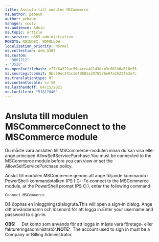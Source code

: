 ```yaml
---
title: Ansluta till modulen MSCommerce
ms.author: pebaum
author: pebaum
manager: scotv
ms.audience: Admin
ms.topic: article
ms.service: o365-administration
ROBOTS: NOINDEX, NOFOLLOW
localization_priority: Normal
ms.collection: Adm_O365
ms.custom:
- "9001212"
- "3528"
ms.openlocfilehash: e77c6a329ac99a4cea4f143dcb3c661b6a518e35
ms.sourcegitcommit: 8bc60ec34bc1e40685e3976576e04a2623f63a7c
ms.translationtype: MT
ms.contentlocale: sv-SE
ms.lasthandoff: 04/15/2021
ms.locfileid: "51817046"
---
```

# <a name="connect-to-the-mscommerce-module"></a><span data-ttu-id="9c09f-102">Ansluta till modulen MSCommerce</span><span class="sxs-lookup"><span data-stu-id="9c09f-102">Connect to the MSCommerce module</span></span>

<span data-ttu-id="9c09f-103">Du måste vara ansluten till MSCommerce-modulen innan du kan visa eller ange principen AllowSelfServicePurchase.</span><span class="sxs-lookup"><span data-stu-id="9c09f-103">You must be connected to the MSCommerce module before you can view or set the AllowSelfServicePurchase policy.</span></span>  

<span data-ttu-id="9c09f-104">Anslut till modulen MSCommerce genom att ange följande kommando i PowerShell-kommandotolken (PS \) C: :</span><span class="sxs-lookup"><span data-stu-id="9c09f-104">To connect to the MSCommerce module, at the PowerShell prompt (PS C:\), enter the following command:</span></span>

`Connect-MSCommerce`

<span data-ttu-id="9c09f-105">Då öppnas en inloggningsdialogruta.</span><span class="sxs-lookup"><span data-stu-id="9c09f-105">This will open a sign-in dialog.</span></span> <span data-ttu-id="9c09f-106">Ange ditt användarnamn och lösenord för att logga in.</span><span class="sxs-lookup"><span data-stu-id="9c09f-106">Enter your username and password to sign-in.</span></span>

<span data-ttu-id="9c09f-107">**OBS!** &nbsp; &nbsp; Det konto som används för att logga in måste vara företags- eller faktureringsadministratör.</span><span class="sxs-lookup"><span data-stu-id="9c09f-107">**NOTE:**&nbsp;&nbsp;The account used to sign in must be a Company or Billing Administrator.</span></span>
